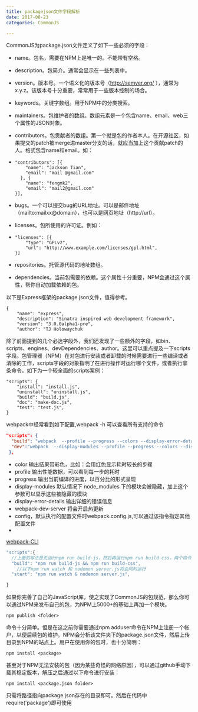 ```yaml
---
title: packagejson文件字段解析
date: 2017-08-23
categories: CommonJS

---
```


CommonJS为package.json文件定义了如下一些必须的字段：

- name。包名，需要在NPM上是唯一的。不能带有空格。
- description。包简介。通常会显示在一些列表中。
- version。版本号。一个语义化的版本号（<http://semver.org/> ），通常为x.y.z。该版本号十分重要，常常用于一些版本控制的场合。
- keywords。关键字数组。用于NPM中的分类搜索。
- maintainers。包维护者的数组。数组元素是一个包含name、email、web三个属性的JSON对象。
- contributors。包贡献者的数组。第一个就是包的作者本人。在开源社区，如果提交的patch被merge进master分支的话，就应当加上这个贡献patch的人。格式包含name和email。如：
- ```
  "contributors": [{
      "name": "Jackson Tian",
      "email": "mail @gmail.com"
  	}, {
      "name": "fengmk2",
      "email": "mail2@gmail.com"
  }],
  ```

- bugs。一个可以提交bug的URL地址。可以是邮件地址（mailto:mailxx@domain），也可以是网页地址（http://url）。
- licenses。包所使用的许可证。例如：
- ```
  "licenses": [{
      "type": "GPLv2",
      "url": "http://www.example.com/licenses/gpl.html",
  }]
  ```

- repositories。托管源代码的地址数组。
- dependencies。当前包需要的依赖。这个属性十分重要，NPM会通过这个属性，帮你自动加载依赖的包。

以下是Express框架的package.json文件，值得参考。

```
{
    "name": "express",
    "description": "Sinatra inspired web development framework",
    "version": "3.0.0alpha1-pre",
    "author": "TJ Holowaychuk 
```

除了前面提到的几个必选字段外，我们还发现了一些额外的字段，如bin、scripts、engines、devDependencies、author。这里可以重点提及一下scripts字段。包管理器（NPM）在对包进行安装或者卸载的时候需要进行一些编译或者清除的工作，scripts字段的对象指明了在进行操作时运行哪个文件，或者执行拿条命令。如下为一个较全面的scripts案例：

```
"scripts": {
    "install": "install.js",
    "uninstall": "uninstall.js",
    "build": "build.js",
    "doc": "make-doc.js",
    "test": "test.js",
}
```

webpack中经常看到如下配置,webpack  -h 可以查看所有支持的命令

```json
"scripts": {    
  "build": "webpack  --profile --progress --colors --display-error-details",    
  "dev":"webpack  --display-modules --profile --progress --colors --display-error-details",       	"dev-hrm": "webpack-dev-server --config"
 },
```

- color 输出结果带彩色，比如：会用红色显示耗时较长的步骤
- profile 输出性能数据，可以看到每一步的耗时
- progress 输出当前编译的进度，以百分比的形式呈现
- display-modules 默认情况下 node_modules 下的模块会被隐藏，加上这个参数可以显示这些被隐藏的模块
- display-error-details 输出详细的错误信息
- webpack-dev-server 将会开启热更新
- config，默认执行的配置文件时webpack.config.js,可以通过该指令指定其他配置文件
- ​

[webpack-CLI](https://doc.webpack-china.org/api/cli/)

```javascript
"scripts":{
  //上面的写法是先运行npm run build-js，然后再运行npm run build-css，两个命令中间用&&连接。如果希望两个命令同时平行执行，它们中间可以用&连接。
  "build": "npm run build-js && npm run build-css",
    //以下npm run watch 和 nodemon server.js将会同时运行
  "start": "npm run watch & nodemon server.js",

}
```

如果你完善了自己的JavaScript库，使之实现了CommonJS的包规范，那么你可以通过NPM来发布自己的包，为NPM上5000+的基础上再加一个模块。

```
npm publish <folder>
```

命令十分简单。但是在这之前你需要通过npm adduser命令在NPM上注册一个帐户，以便后续包的维护。NPM会分析该文件夹下的package.json文件，然后上传目录到NPM的站点上。用户在使用你的包时，也十分简明：

```
npm install <package>
```

甚至对于NPM无法安装的包（因为某些奇怪的网络原因），可以通过github手动下载其稳定版本，解压之后通过以下命令进行安装：

```
npm install <package.json folder>
```

只需将路径指向package.json存在的目录即可。然后在代码中require('package')即可使用
